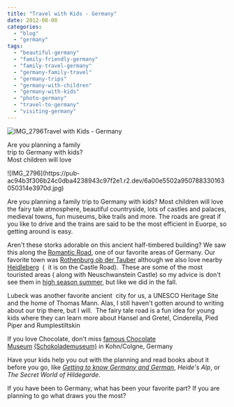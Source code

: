 ```yaml
---
title: "Travel with Kids - Germany"
date: 2012-08-08
categories: 
  - "blog"
  - "germany"
tags: 
  - "beautiful-germany"
  - "family-friendly-germany"
  - "family-travel-germany"
  - "germany-family-travel"
  - "germany-trips"
  - "germany-with-children"
  - "germany-with-kids"
  - "photo-germany"
  - "travel-to-germany"
  - "visiting-germany"
---
```


![IMG_2796](https://pub-ac94b3f306b24c0dba4238943c97f2e1.r2.dev/6a00e5502a95078833016765f65c85970b.jpg)Travel with Kids - Germany  
  
Are you planning a family  
trip to Germany with kids?  
Most children will love

<!--more--> ![IMG_2796](https://pub-ac94b3f306b24c0dba4238943c97f2e1.r2.dev/6a00e5502a950788330163050314e3970d.jpg)

Are you planning a family trip to Germany with kids? Most children will love the fairy tale atmosphere, beautiful countryside, lots of castles and palaces, medieval towns, fun museums, bike trails and more. The roads are great if you like to drive and the trains are said to be the most efficient in Euorpe, so getting around is easy.  
  
Aren't these storks adorable on this ancient half-timbered building? We saw this along the [Romantic Road](https://pub-ac94b3f306b24c0dba4238943c97f2e1.r2.dev/2009/05/family-travel-photo-germany-romantic-road.html#more "Romantic Road"), one of our favorite areas of Germany. Our favorite town was [Rothenburg ob der Tauber](https://pub-ac94b3f306b24c0dba4238943c97f2e1.r2.dev/2009/01/family-travel-photorothenberg-germany.html#more "Rothernburg ob der Tauber") although we also love nearby  [Heidleberg](https://pub-ac94b3f306b24c0dba4238943c97f2e1.r2.dev/2011/11/family-travel-heidelberg-germany-.html#more "Heidelberg")  (  it is on the Castle Road).  These are some of the most touristed areas ( along with Neuschwanstein Castle) so my advice is don't see them in [high season summer,](https://pub-ac94b3f306b24c0dba4238943c97f2e1.r2.dev/2010/07/how-to-travel-without-crowds-in-high-season-finding-bargains-peace-value-away-from-tourist-areas-tip.html "traveling without crowds in high season summer") but like we did in the fall.  
  
Lubeck was another favorite ancient  city for us, a UNESCO Heritage Site and the home of Thomas Mann. Alas, I still haven't gotten around to writing about our trip there, but I will.  The fairy tale road is a fun idea for young kids where they can learn more about Hansel and Gretel, Cinderella, Pied Piper and Rumplestiltskin  
  
If you love Chocolate, don't miss [famous Chocolate Museum](https://pub-ac94b3f306b24c0dba4238943c97f2e1.r2.dev/2009/02/our-chocolate-valentine-in-kohn.html#more "chocolate museum Kohn/Colgne, Germany") [(Schokolademuseum)](http://www.schokoladenmuseum.de/index_e.html "Schokolademuseum/chocolate museum website") in Kohn/Colgne, Germany  
  
Have your kids help you out with the planning and read books about it before you go, like [_Getting to know Germany and German_](http://www.alphabet-garten.com/store/index.php?app=ccp0&ns=prodshow&ref=B015399 "getting to know german and germany"), _Heide's Alp_, or _The Secret World of Hildegarde_.  
  
If you have been to Germany, what has been your favorite part? If you are planning to go what draws you the most?
